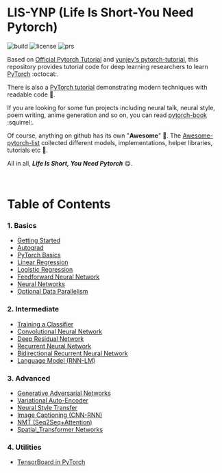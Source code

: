 # LIS-YNP (Life Is Short-You Need Pytorch)

![build](https://img.shields.io/badge/build-passing-brightgreen.svg)
![license](https://img.shields.io/badge/License-MIT-brightgreen.svg)
![prs](https://img.shields.io/badge/PRs-welcome-brightgreen.svg)

Based on [Official Pytorch Tutorial](https://pytorch.org/tutorials/) and [yunjey's pytorch-tutorial](https://github.com/yunjey/pytorch-tutorial), this repository provides tutorial code for deep learning researchers to learn [PyTorch](https://github.com/pytorch/pytorch) :octocat:. 

There is also a [PyTorch tutorial](https://github.com/spro/practical-pytorch) demonstrating modern techniques with readable code :ghost:.

If you are looking for some fun projects including neural talk, neural style, poem writing, anime generation and so on, you can read [pytorch-book](https://github.com/chenyuntc/pytorch-book) :squirrel:.

Of course, anything on github has its own "**Awesome**" :full_moon_with_face:. The [Awesome-pytorch-list](https://github.com/bharathgs/Awesome-pytorch-list) collected different models, implementations, helper libraries, tutorials etc :gift_heart:.

All in all, ***Life Is Short, You Need Pytorch*** :yum:. 


<br/>

# Table of Contents

### 1. Basics
* [Getting Started](https://github.com/Eurus-Holmes/LIS-YNP/blob/master/tutorials/01-basics/Getting_Started.ipynb)
* [Autograd](https://github.com/Eurus-Holmes/LIS-YNP/blob/master/tutorials/01-basics/Autograd.ipynb)
* [PyTorch Basics](https://github.com/Eurus-Holmes/LIS-YNP/tree/master/tutorials/01-basics/pytorch_basics/main.py)
* [Linear Regression](https://github.com/Eurus-Holmes/LIS-YNP/tree/master/tutorials/01-basics/linear_regression/main.py#L22-L23)
* [Logistic Regression](https://github.com/Eurus-Holmes/LIS-YNP/tree/master/tutorials/01-basics/logistic_regression/main.py#L33-L34)
* [Feedforward Neural Network](https://github.com/Eurus-Holmes/LIS-YNP/tree/master/tutorials/01-basics/feedforward_neural_network/main.py#L37-L49)
* [Neural Networks](https://github.com/Eurus-Holmes/LIS-YNP/blob/master/tutorials/01-basics/Neural_Networks.ipynb)
* [Optional Data Parallelism](https://github.com/Eurus-Holmes/LIS-YNP/blob/master/tutorials/01-basics/Optional_Data_Parallelism.ipynb)

### 2. Intermediate
* [Training a Classifier](https://github.com/Eurus-Holmes/LIS-YNP/blob/master/tutorials/02-intermediate/Training_a_Classifier.ipynb)
* [Convolutional Neural Network](https://github.com/Eurus-Holmes/LIS-YNP/tree/master/tutorials/02-intermediate/convolutional_neural_network/main.py#L35-L56)
* [Deep Residual Network](https://github.com/Eurus-Holmes/LIS-YNP/tree/master/tutorials/02-intermediate/deep_residual_network/main.py#L76-L113)
* [Recurrent Neural Network](https://github.com/Eurus-Holmes/LIS-YNP/tree/master/tutorials/02-intermediate/recurrent_neural_network/main.py#L39-L58)
* [Bidirectional Recurrent Neural Network](https://github.com/Eurus-Holmes/LIS-YNP/tree/master/tutorials/02-intermediate/bidirectional_recurrent_neural_network/main.py#L39-L58)
* [Language Model (RNN-LM)](https://github.com/Eurus-Holmes/LIS-YNP/tree/master/tutorials/02-intermediate/language_model/main.py#L30-L50)

### 3. Advanced
* [Generative Adversarial Networks](https://github.com/Eurus-Holmes/LIS-YNP/blob/master/tutorials/03-advanced/generative_adversarial_network/main.py#L41-L57)
* [Variational Auto-Encoder](https://github.com/Eurus-Holmes/LIS-YNP/blob/master/tutorials/03-advanced/variational_autoencoder/main.py#L38-L65)
* [Neural Style Transfer](https://github.com/Eurus-Holmes/LIS-YNP/tree/master/tutorials/03-advanced/neural_style_transfer)
* [Image Captioning (CNN-RNN)](https://github.com/Eurus-Holmes/LIS-YNP/tree/master/tutorials/03-advanced/image_captioning)
* [NMT (Seq2Seq+Attention)](https://github.com/Eurus-Holmes/LIS-YNP/blob/master/tutorials/03-advanced/nmt/seq2seq_attention_nmt.ipynb)
* [Spatial_Transformer Networks](https://github.com/Eurus-Holmes/LIS-YNP/blob/master/tutorials/03-advanced/spatial_transformer_network/spatial_transformer_tutorial.ipynb)

### 4. Utilities
* [TensorBoard in PyTorch](https://github.com/Eurus-Holmes/LIS-YNP/tree/master/tutorials/04-utils/tensorboard)



<br/>


